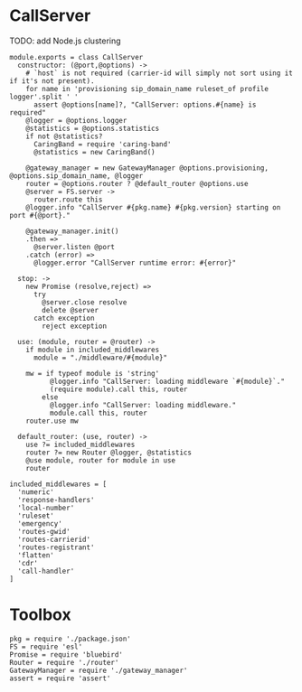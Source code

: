 CallServer
==========

TODO: add Node.js clustering

    module.exports = class CallServer
      constructor: (@port,@options) ->
        # `host` is not required (carrier-id will simply not sort using it if it's not present).
        for name in 'provisioning sip_domain_name ruleset_of profile logger'.split ' '
          assert @options[name]?, "CallServer: options.#{name} is required"
        @logger = @options.logger
        @statistics = @options.statistics
        if not @statistics?
          CaringBand = require 'caring-band'
          @statistics = new CaringBand()

        @gateway_manager = new GatewayManager @options.provisioning, @options.sip_domain_name, @logger
        router = @options.router ? @default_router @options.use
        @server = FS.server ->
          router.route this
        @logger.info "CallServer #{pkg.name} #{pkg.version} starting on port #{@port}."

        @gateway_manager.init()
        .then =>
          @server.listen @port
        .catch (error) =>
          @logger.error "CallServer runtime error: #{error}"

      stop: ->
        new Promise (resolve,reject) =>
          try
            @server.close resolve
            delete @server
          catch exception
            reject exception

      use: (module, router = @router) ->
        if module in included_middlewares
          module = "./middleware/#{module}"

        mw = if typeof module is 'string'
              @logger.info "CallServer: loading middleware `#{module}`."
              (require module).call this, router
            else
              @logger.info "CallServer: loading middleware."
              module.call this, router
        router.use mw

      default_router: (use, router) ->
        use ?= included_middlewares
        router ?= new Router @logger, @statistics
        @use module, router for module in use
        router

    included_middlewares = [
      'numeric'
      'response-handlers'
      'local-number'
      'ruleset'
      'emergency'
      'routes-gwid'
      'routes-carrierid'
      'routes-registrant'
      'flatten'
      'cdr'
      'call-handler'
    ]

Toolbox
=======

    pkg = require './package.json'
    FS = require 'esl'
    Promise = require 'bluebird'
    Router = require './router'
    GatewayManager = require './gateway_manager'
    assert = require 'assert'

